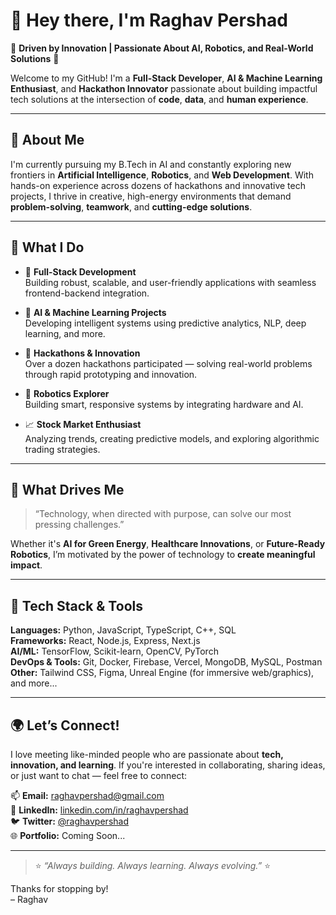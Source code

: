 # 👋 Hey there, I'm Raghav Pershad

🌟 **Driven by Innovation | Passionate About AI, Robotics, and Real-World Solutions** 🌟

Welcome to my GitHub! I'm a **Full-Stack Developer**, **AI & Machine Learning Enthusiast**, and **Hackathon Innovator** passionate about building impactful tech solutions at the intersection of **code**, **data**, and **human experience**.

---

## 🚀 About Me

I'm currently pursuing my B.Tech in AI and constantly exploring new frontiers in **Artificial Intelligence**, **Robotics**, and **Web Development**. With hands-on experience across dozens of hackathons and innovative tech projects, I thrive in creative, high-energy environments that demand **problem-solving**, **teamwork**, and **cutting-edge solutions**.

---

## 💼 What I Do

- 🔧 **Full-Stack Development**  
  Building robust, scalable, and user-friendly applications with seamless frontend-backend integration.

- 🤖 **AI & Machine Learning Projects**  
  Developing intelligent systems using predictive analytics, NLP, deep learning, and more.

- 🧠 **Hackathons & Innovation**  
  Over a dozen hackathons participated — solving real-world problems through rapid prototyping and innovation.

- 🤖 **Robotics Explorer**  
  Building smart, responsive systems by integrating hardware and AI.

- 📈 **Stock Market Enthusiast**  
  Analyzing trends, creating predictive models, and exploring algorithmic trading strategies.

---

## 🌱 What Drives Me

> “Technology, when directed with purpose, can solve our most pressing challenges.”

Whether it's **AI for Green Energy**, **Healthcare Innovations**, or **Future-Ready Robotics**, I’m motivated by the power of technology to **create meaningful impact**.

---

## 🧰 Tech Stack & Tools

**Languages:** Python, JavaScript, TypeScript, C++, SQL  
**Frameworks:** React, Node.js, Express, Next.js  
**AI/ML:** TensorFlow, Scikit-learn, OpenCV, PyTorch  
**DevOps & Tools:** Git, Docker, Firebase, Vercel, MongoDB, MySQL, Postman  
**Other:** Tailwind CSS, Figma, Unreal Engine (for immersive web/graphics), and more...

---

## 🌍 Let’s Connect!

I love meeting like-minded people who are passionate about **tech, innovation, and learning**. If you're interested in collaborating, sharing ideas, or just want to chat — feel free to connect:

📫 **Email:** raghavpershad@gmail.com  
🔗 **LinkedIn:** [linkedin.com/in/raghavpershad](https://linkedin.com/in/raghavpershad)  
🐦 **Twitter:** [@raghavpershad](https://twitter.com/raghavpershad)  
🌐 **Portfolio:** Coming Soon...

---

> ⭐ _“Always building. Always learning. Always evolving.”_ ⭐

Thanks for stopping by!  
– Raghav
